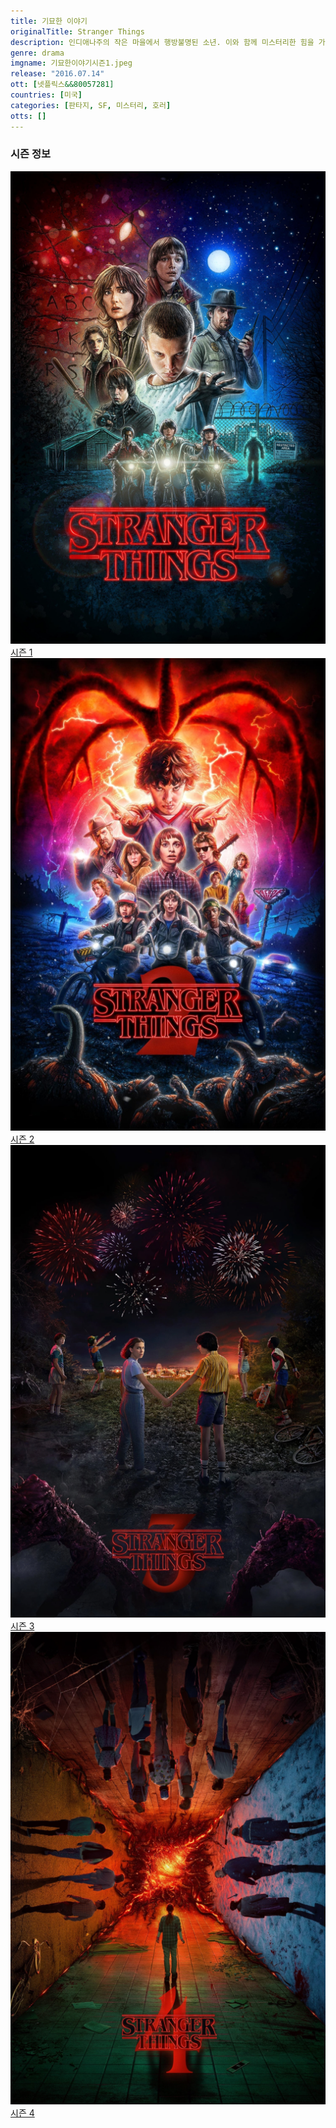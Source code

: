 ```yaml
---
title: 기묘한 이야기
originalTitle: Stranger Things
description: 인디애나주의 작은 마을에서 행방불명된 소년. 이와 함께 미스터리한 힘을 가진 소녀가 나타나고, 마을에는 기묘한 현상들이 일어나기 시작한다. 아들을 찾으려는 엄마와 마을 사람들은 이제 정부의 일급비밀 실험의 실체와 무시무시한 기묘한 현상들에 맞서야 한다.
genre: drama
imgname: 기묘한이야기시즌1.jpeg
release: "2016.07.14"
ott: [넷플릭스&&80057281]
countries: [미국]
categories: [판타지, SF, 미스터리, 호러]
otts: []
---
```


### 시즌 정보

<div class="season-list">
<div class="item">
<a href="/drama/기묘한이야기시즌1" >
<img src="/poster/기묘한이야기시즌1.jpeg" alt="기묘한이야기시즌1 포스터 ">
시즌 1</a>
</div>

<div class="item">
<a href="/drama/기묘한이야기시즌2" >
<img src="/poster/기묘한이야기시즌2.jpeg" alt="기묘한이야기시즌2 포스터 ">
시즌 2</a>
</div>

<div class="item">
<a href="/drama/기묘한이야기시즌3" >
<img src="/poster/기묘한이야기시즌3.jpeg" alt="기묘한이야기시즌3 포스터 ">
시즌 3</a>
</div>

<div class="item">
<a href="/drama/기묘한이야기시즌4" >
<img src="/poster/기묘한이야기시즌4.jpeg" alt="기묘한이야기시즌4 포스터 ">
시즌 4</a>
</div>
</div>
